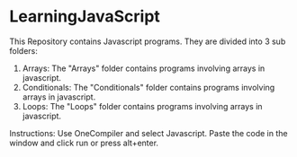 # LearningJavaScript
This Repository contains Javascript programs. They are divided into 3 sub folders:
1. Arrays: The "Arrays" folder contains programs involving arrays in javascript.
2. Conditionals: The "Conditionals" folder contains programs involving arrays in javascript.
3. Loops: The "Loops" folder contains programs involving arrays in javascript.

Instructions:
Use OneCompiler and select Javascript. Paste the code in the window and click run or press alt+enter.
